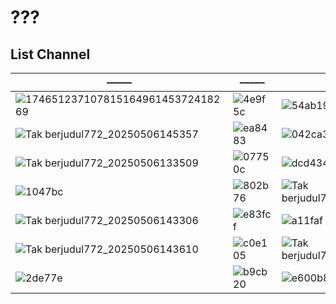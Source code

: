 # ???
## List Channel
––––– | ––––– | ––––– | ––––– | ––––– | ––––– | ––––– | ––––– | –––––
-- | -- | -- | -- | -- | -- | -- | -- | --
![17465123710781516496145372418269](https://thumbor.prod.vidiocdn.com/F6W__Y0wn_7mFW0cOuz7mi7qjWU=/230x230/filters:quality(70)/vidio-web-prod-livestreaming/uploads/livestreaming/square_image/6441/528cc9.png)|![4e9f5c](https://github.com/user-attachments/assets/160b7760-bb1f-4bc2-b700-8d99acbc2740)|![54ab19](https://github.com/user-attachments/assets/95f84922-474d-4631-85e5-aee2f5074485)|![Tak berjudul772_20250506133515](https://github.com/user-attachments/assets/8652c824-882d-4989-8d75-452c1a3002cc)|![1823dc](https://github.com/user-attachments/assets/455326fe-d4b9-4748-8824-327714011391)|![131514](https://github.com/user-attachments/assets/4359dd66-a37f-496f-9b3a-f474f74f79de)|![ecaa60](https://github.com/user-attachments/assets/e961c19a-0edc-4c71-9e3c-ebd9c7b48626)|![8c950f](https://github.com/user-attachments/assets/f0b39e3c-a63c-438f-bf2b-94967e8ff1e7)|![8d7f22](https://github.com/user-attachments/assets/5db3092d-58cb-472d-84eb-a8ae20ff9207)
![Tak berjudul772_20250506145357](https://github.com/user-attachments/assets/950f19b7-355a-4dc2-a186-b54712d396f8)|![ea8483](https://github.com/user-attachments/assets/b7a74199-e6d3-4164-8c35-25234ce699e4)|![042ca3](https://github.com/user-attachments/assets/cec7b169-d287-4c3b-a30c-3337a3e87bdf)|![Tak berjudul772_20250506164001](https://github.com/user-attachments/assets/2fab48ff-55ad-40e9-9d4d-e00d64a36d03)|![Tak berjudul772_20250506133518](https://github.com/user-attachments/assets/1a093750-aa5b-4660-9606-3cc72c79e75c)|![665aea](https://github.com/user-attachments/assets/61e8191d-7f14-4eb3-9c5b-3142040f8382)|![325605](https://github.com/user-attachments/assets/c1c52f3c-dd06-400b-85d4-f78c81935a10)|![e1af8b](https://github.com/user-attachments/assets/dfe4eb45-4cd5-4e00-a3bd-989f7142bf16)|![e9e2b9](https://github.com/user-attachments/assets/c6a96ebf-bb09-41b3-9308-26badf3f4d71)
![Tak berjudul772_20250506133509](https://github.com/user-attachments/assets/29d26455-d751-4b43-87dc-829dc38f6246)|![07750c](https://github.com/user-attachments/assets/a80a1c97-925c-4e68-a707-f2cbd3919c47)|![dcd434](https://github.com/user-attachments/assets/52e52eb7-6560-4a7d-8a37-d2fd4b798dfc)|![Tak berjudul772_20250506133520](https://github.com/user-attachments/assets/433f0b5a-3cb4-4a02-b012-e3a0700ed4ea)|![e69965](https://github.com/user-attachments/assets/42df6908-5ef1-4736-9033-f6efdf6fcfbe)|![18585d](https://github.com/user-attachments/assets/5d8a2913-76b0-4dd3-ae25-987b30078caf)||![c7fc8f](https://github.com/user-attachments/assets/f666f6ea-ec53-43f1-93f8-95b98ec4932f)|![Tak berjudul772_20250506133524](https://github.com/user-attachments/assets/d82801a0-8b0a-44ec-a61d-fe3d5deb2655)
![1047bc](https://github.com/user-attachments/assets/3b9d451a-443c-4efa-a072-a73d7c4c9810)|![802b76](https://github.com/user-attachments/assets/6c116279-d0ac-49f0-9760-32568f7f9b1f)|![Tak berjudul772_20250506133512](https://github.com/user-attachments/assets/b9be6641-a6bc-472f-b953-19fb66c3cff3)|![Tak berjudul772_20250506133523](https://github.com/user-attachments/assets/9ce9eb37-e2d5-44c3-a4b0-b07c798b1bf8)|![b4bea2](https://github.com/user-attachments/assets/109b5a3d-0525-461e-86f9-1000f8780f4b)|![Tak berjudul772_20250506162109](https://github.com/user-attachments/assets/28532a36-3a8d-4469-bb82-a9f5faba7bba)|![Tak berjudul772_20250506133510](https://github.com/user-attachments/assets/503792bd-6fb8-4b07-b6d5-b2458846e6df)|![0dc2d8](https://github.com/user-attachments/assets/d2714239-08b9-4ca1-9f77-24766086243c)|![e5207b](https://github.com/user-attachments/assets/d78fa666-5780-4419-af27-8012f75ba771)
![Tak berjudul772_20250506143306](https://github.com/user-attachments/assets/10147423-f2f2-4d56-ba7c-92c4eac03554)|![e83fcf](https://github.com/user-attachments/assets/1c7e319d-7fab-4489-8362-db002710b11a)|![a11faf](https://github.com/user-attachments/assets/9a2a5109-9381-4fc6-bd3f-f4af8780b8fe)|![b25cb7](https://github.com/user-attachments/assets/5198835a-1fdd-423b-bbb1-434a8235571a)|![25d569](https://github.com/user-attachments/assets/2a06dd17-d906-4287-aac6-24b2aa11d54e)|![Tak berjudul772_20250506133517](https://github.com/user-attachments/assets/9a566078-1ba6-4e8b-8475-0714a7dce64b)||![7d6bf5](https://github.com/user-attachments/assets/a09f0761-cf4c-435b-bc62-dd5290714cd1)|![18e12a](https://github.com/user-attachments/assets/65e9674c-5436-453f-9785-9a257093e5ed)
![Tak berjudul772_20250506143610](https://github.com/user-attachments/assets/f974603c-a1a6-483f-8ccc-d4b45b3bdb89)|![c0e105](https://github.com/user-attachments/assets/1a48cc4c-9166-4949-a401-1cdb4e0df5d3)|![Tak berjudul772_20250506133526](https://github.com/user-attachments/assets/71fec81a-f236-4224-b2cf-87f20c3f8574)|![Tak berjudul772_20250506145359](https://github.com/user-attachments/assets/fba5c700-2a3f-40da-bdb3-ab0645c28554)|![f6c9c0](https://github.com/user-attachments/assets/e708cb0c-cb39-4516-b7f8-cb2dd1a0c337)
![2de77e](https://github.com/user-attachments/assets/104f0faf-0501-476f-990c-6ff398d3b4bb)|![b9cb20](https://github.com/user-attachments/assets/7a28877c-7973-4dab-9874-e670acd33477)|![e600b8](https://github.com/user-attachments/assets/71fe1522-4388-4804-b39e-15cb62b292a8)
